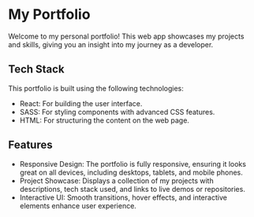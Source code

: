 # My Portfolio 
Welcome to my personal portfolio! This web app showcases my projects and skills, giving you an insight into my journey as a developer.

## Tech Stack
This portfolio is built using the following technologies:

* React: For building the user interface.
* SASS: For styling components with advanced CSS features.
* HTML: For structuring the content on the web page.

## Features
* Responsive Design: The portfolio is fully responsive, ensuring it looks great on all devices, including desktops, tablets, and mobile phones.
* Project Showcase: Displays a collection of my projects with descriptions, tech stack used, and links to live demos or repositories.
* Interactive UI: Smooth transitions, hover effects, and interactive elements enhance user experience.
